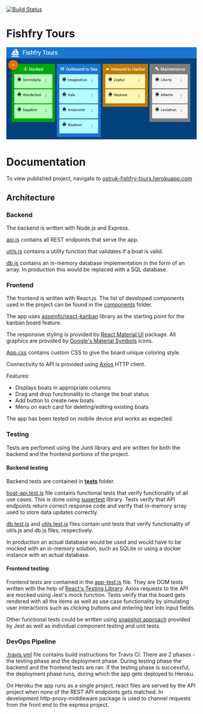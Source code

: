 [![Build Status](https://app.travis-ci.com/ostruk/ostruk-fishfry-tours.svg?token=yN8ryPBhYxYBm7q6aXmc&branch=master)](https://app.travis-ci.com/ostruk/ostruk-fishfry-tours)

# Fishfry Tours
![Fishfry Tours Screenshot](screenshot1.PNG)

# Documentation
To view published project, navigate to [ostruk-fishfry-tours.herokuapp.com](https://ostruk-fishfry-tours.herokuapp.com/)

## Architecture
### Backend
The backend is written with Node.js and Express.

[api.js](src/api.js) contains all REST endpoints that serve the app.

[utils.js](src/utils.js) contains a utility function that validates if a boat is valid.

[db.js](src/db.js) contains an in-memory database implementation in the form of an array. In production this would be replaced with a SQL database.

### Frontend
The frontend is written with React.js. The list of developed components used in the project can be found in the [components](front/src/Components) folder.

The app uses [asseinfo/react-kanban](https://github.com/asseinfo/react-kanban) library as the starting point for the kanban board feature.

The responsive styling is provided by [React Material UI](https://mui.com/) package. All graphics are provided by [Google's Material Symbols](https://fonts.google.com/icons) icons.

[App.css](front/src/App.css) contains custom CSS to give the board unique coloring style.

Connectivity to API is provided using [Axios](https://axios-http.com/) HTTP client.

Features:
- Displays boats in appropriate columns
- Drag and drop functionality to change the boat status
- Add button to create new boats
- Menu on each card for deleting/editing existing boats

The app has been tested on mobile device and works as expected.

### Testing
Tests are perfomed using the Junit library and are written for both the backend and the frontend portions of the project.

#### Backend testing
Backend tests are contained in [__tests__](__tests__) folder. 

[boat-api.test.js](__tests__/boat-api.test.js) file contains functional tests that verify functionality of all use cases. This is done using [supertest](https://github.com/visionmedia/supertest#readme) library. Tests verify that API endpoints return correct response code and verify that in-memory array used to store data updates correctly.

[db.test.js](__tests__/db.test.js) and [utils.test.js](__tests__/utils.test.js) files contain unit tests that verify functionality of utils.js and db.js files, respectively.

In production an actual database would be used and would have to be mocked with an in-memory solution, such as SQLite or using a docker instance with an actual database.

#### Frontend testing
Frontend tests are contained in the [app-test.js](front/src/__tests__) file. They are DOM tests written with the help of [React's Testing Library](https://testing-library.com/). Axios requests to the API are mocked using Jest's mock function. Tests verify that the board gets rendered with all the items as well as use case functionality by simulating user interactions such as clicking buttons and entering text into input fields.

Other functional tests could be written using [snapshot approach](https://jestjs.io/docs/snapshot-testing) provided by Jest as well as individual component testing and unit tests.

### DevOps Pipeline
[.travis.yml](.travis.yml) file contains build instructions for Travis CI. There are 2 phases - the testing phase and the deployment phase. During testing phase the backend and the frontend tests are ran. If the testing phase is successful, the deployment phase runs, during which the app gets deployed to Heroku.

On Heroku the app runs as a single project, react files are served by the API project when none of the REST API endpoints gets matched. In development http-proxy-middleware package is used to channel requests from the front end to the express project.
